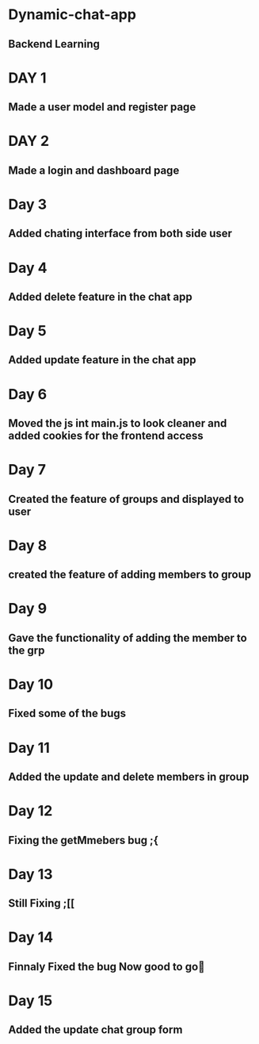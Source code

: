 # Dynamic-chat-app
## Backend Learning
# DAY 1 
## Made a user model and register page
# DAY 2
## Made a login and dashboard page
# Day 3
## Added chating interface from both side user
# Day 4
## Added delete feature in the chat app
# Day 5
## Added update feature in the chat app
# Day 6
## Moved the js int main.js to look cleaner and added cookies for the frontend access
# Day 7
## Created the feature of groups and displayed to user
# Day 8
## created the feature of adding members to group
# Day 9
## Gave the functionality of adding the member to the grp
# Day 10
## Fixed  some of the bugs
# Day 11
## Added the update  and delete members in group
# Day 12
## Fixing the getMmebers bug ;{
# Day 13
## Still Fixing ;[[
# Day 14
## Finnaly Fixed the bug Now good to go🚀
# Day 15
## Added the update chat group form
